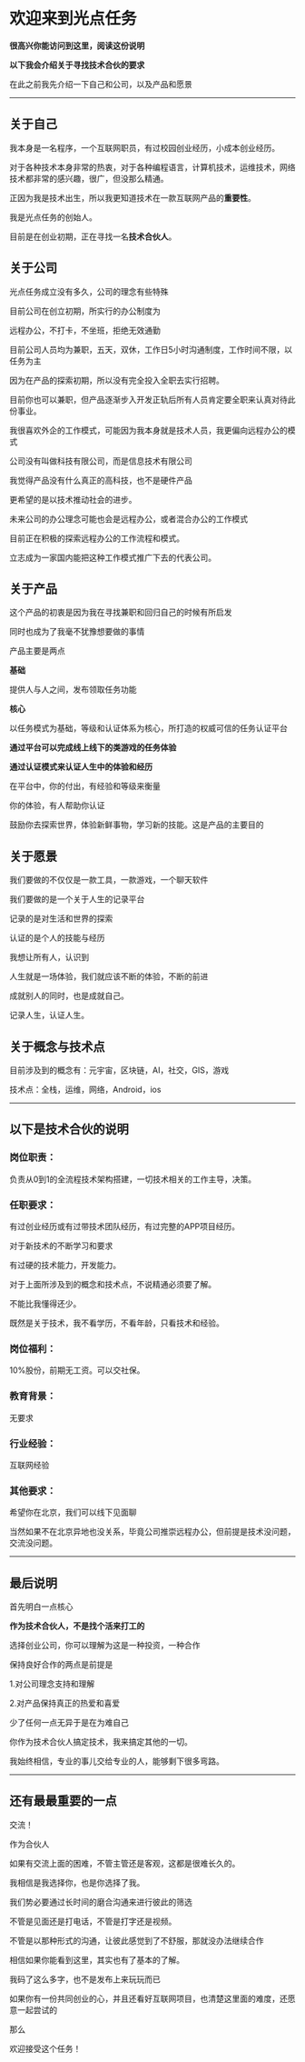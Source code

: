 # 欢迎来到光点任务

**很高兴你能访问到这里，阅读这份说明**

**以下我会介绍关于寻找技术合伙的要求**

在此之前我先介绍一下自己和公司，以及产品和愿景

------

## 关于自己

我本身是一名程序，一个互联网职员，有过校园创业经历，小成本创业经历。

对于各种技术本身非常的热衷，对于各种编程语言，计算机技术，运维技术，网络技术都非常的感兴趣，很广，但没那么精通。

正因为我是技术出生，所以我更知道技术在一款互联网产品的**重要性**。

我是光点任务的创始人。

目前是在创业初期，正在寻找一名**技术合伙人**。

## 关于公司

光点任务成立没有多久，公司的理念有些特殊

目前公司在创立初期，所实行的办公制度为

远程办公，不打卡，不坐班，拒绝无效通勤

目前公司人员均为兼职，五天，双休，工作日5小时沟通制度，工作时间不限，以任务为主

因为在产品的探索初期，所以没有完全投入全职去实行招聘。

目前你也可以兼职，但产品逐渐步入开发正轨后所有人员肯定要全职来认真对待此份事业。

我很喜欢外企的工作模式，可能因为我本身就是技术人员，我更偏向远程办公的模式

公司没有叫做科技有限公司，而是信息技术有限公司

我觉得产品没有什么真正的高科技，也不是硬件产品

更希望的是以技术推动社会的进步。

未来公司的办公理念可能也会是远程办公，或者混合办公的工作模式

目前正在积极的探索远程办公的工作流程和模式。

立志成为一家国内能把这种工作模式推广下去的代表公司。

## 关于产品

这个产品的初衷是因为我在寻找兼职和回归自己的时候有所启发

同时也成为了我毫不犹豫想要做的事情

产品主要是两点

**基础**

提供人与人之间，发布领取任务功能

**核心**

以任务模式为基础，等级和认证体系为核心，所打造的权威可信的任务认证平台

**通过平台可以完成线上线下的类游戏的任务体验**

**通过认证模式来认证人生中的体验和经历**

在平台中，你的付出，有经验和等级来衡量

你的体验，有人帮助你认证

鼓励你去探索世界，体验新鲜事物，学习新的技能。这是产品的主要目的

## 关于愿景

我们要做的不仅仅是一款工具，一款游戏，一个聊天软件

我们要做的是一个关于人生的记录平台

记录的是对生活和世界的探索

认证的是个人的技能与经历

我想让所有人，认识到

人生就是一场体验，我们就应该不断的体验，不断的前进

成就别人的同时，也是成就自己。

记录人生，认证人生。

## 关于概念与技术点

目前涉及到的概念有：元宇宙，区块链，AI，社交，GIS，游戏

技术点：全栈，运维，网络，Android，ios

------

## 以下是技术合伙的说明

### 岗位职责：

负责从0到1的全流程技术架构搭建，一切技术相关的工作主导，决策。

### 任职要求：

有过创业经历或有过带技术团队经历，有过完整的APP项目经历。

对于新技术的不断学习和要求

有过硬的技术能力，开发能力。

对于上面所涉及到的概念和技术点，不说精通必须要了解。

不能比我懂得还少。

既然是关于技术，我不看学历，不看年龄，只看技术和经验。

### 岗位福利：

10%股份，前期无工资。可以交社保。

### 教育背景：

无要求

### 行业经验：

互联网经验

### 其他要求：

希望你在北京，我们可以线下见面聊

当然如果不在北京异地也没关系，毕竟公司推崇远程办公，但前提是技术没问题，交流没问题。

------

## 最后说明

首先明白一点核心

**作为技术合伙人，不是找个活来打工的**

选择创业公司，你可以理解为这是一种投资，一种合作

保持良好合作的两点是前提是

1.对公司理念支持和理解

2.对产品保持真正的热爱和喜爱

少了任何一点无异于是在为难自己

你作为技术合伙人搞定技术，我来搞定其他的一切。

我始终相信，专业的事儿交给专业的人，能够剩下很多弯路。

------

## 还有最最重要的一点

交流！

作为合伙人

如果有交流上面的困难，不管主管还是客观，这都是很难长久的。

我相信是我选择你，也是你选择了我。

我们势必要通过长时间的磨合沟通来进行彼此的筛选

不管是见面还是打电话，不管是打字还是视频。

不管是以那种形式的沟通，让彼此感觉到了不舒服，那就没办法继续合作

相信如果你能看到这里，其实也有了基本的了解。

我码了这么多字，也不是发布上来玩玩而已

如果你有一份共同创业的心，并且还看好互联网项目，也清楚这里面的难度，还愿意一起尝试的

那么

欢迎接受这个任务！
